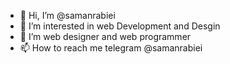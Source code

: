 - 👋 Hi, I’m @samanrabiei
- 👀 I’m interested in web Development and Desgin
- 💞️ I’m web designer and web programmer
- 📫 How to reach me telegram @samanrabiei

<!---
samanrabiei/samanrabiei is a ✨ special ✨ repository because its `README.md` (this file) appears on your GitHub profile.
You can click the Preview link to take a look at your changes.
--->


